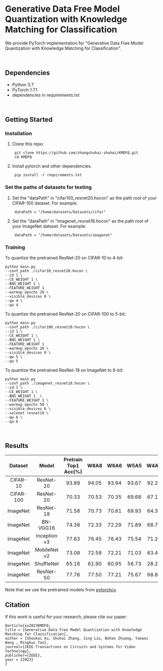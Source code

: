 # Generative Data Free Model Quantization with Knowledge Matching for Classification

We provide PyTorch implementation for "Generative Data Free Model Quantization with Knowledge Matching for Classification".  


<br/>

## Dependencies

* Python 3.7
* PyTorch 1.7.1
* dependencies in requirements.txt

<br/>

## Getting Started

### Installation

1. Clone this repo:

        git clone https://github.com/zhangshuhai-shuhai/KMDFQ.git
        cd KMDFQ

2. Install pytorch and other dependencies.

        pip install -r requirements.txt

### Set the paths of datasets for testing
1. Set the "dataPath" in "cifar100_resnet20.hocon" as the path root of your CIFAR-100 dataset. For example:

        dataPath = "/home/datasets/Datasets/cifar"

2. Set the "dataPath" in "imagenet_resnet18.hocon" as the path root of your ImageNet dataset. For example:

        dataPath = "/home/datasets/Datasets/imagenet"

### Training

To quantize the pretrained ResNet-20 on CIFAR-10 to 4-bit:

    python main.py 
    --conf_path ./cifar10_resnet20.hocon \
    --id 1 \
    --CE_WEIGHT 1 \
    --BNS_WEIGHT 1 \ 
    --FEATURE_WEIGHT 1  
    --warmup_epochs 20 \ 
    --visible_devices 0 \
    --qw 4 \
    --qa 4

To quantize the pretrained ResNet-20 on CIFAR-100 to 5-bit:

    python main.py 
    --conf_path ./cifar100_resnet20.hocon \
    --id 1 \
    --CE_WEIGHT 1 \
    --BNS_WEIGHT 1 \ 
    --FEATURE_WEIGHT 1  
    --warmup_epochs 20 \ 
    --visible_devices 0 \
    --qw 5 \
    --qa 5

To quantize the pretrained ResNet-18 on ImageNet to 6-bit:

    python main.py 
    --conf_path ./imagenet_resnet18.hocon \
    --id 1 \
    --CE_WEIGHT 1 \
    --BNS_WEIGHT 1  \
    --FEATURE_WEIGHT 1 \
    --warmup_epochs 50 \
    --visible_devices 6 \
    --selenet resnet18 \
    --qw 6 \
    --qa 6


<br/>

## Results

|  Dataset | Model | Pretrain Top1 Acc(%) | W8A8| W6A6| W5A5| W4A4|
   | :-: | :-: | :-: | :-: | :-: | :-: | :-: |
  | CIFAR-10 | ResNet-20| 93.89|94.05| 93.94 |93.67 |92.24|
  | CIFAR-100 | ResNet-20| 70.33 | 70.53| 70.35 |69.68 |67.15|
  | ImageNet | ResNet-18 | 71.58 |70.73 |70.61 |69.93| 64.39|
  | ImageNet | BN-VGG16 |74.38|72.33 |72.29 |71.89 |68.79|
  | ImageNet |Inception v3|77.63|76.45 |76.43 |75.54 |71.22|
  | ImageNet |MobileNet v2|73.08|72.58 |72.21| 71.03 |63.48|
  | ImageNet |ShuffleNet|65.16|61.90 |60.95 |56.73| 28.26|
  | ImageNet | ResNet-50 | 77.76|77.50|77.21|75.67|68.84

Note that we use the pretrained models from [pytorchcv](https://www.cnpython.com/pypi/pytorchcv).

## Citation
If this work is useful for your research, please cite our paper:
```
@article{xu2023KMDFQ,
title = {Generative Data Free Model Quantization with Knowledge Matching for Classification},
author = {Shoukai Xu, Shuhai Zhang, Jing Liu, Bohan Zhuang, Yaowei Wang , Mingkui Tan},
journal={IEEE Transactions on Circuits and Systems for Video technology},
publisher={IEEE},
year = {2023}
}
```

